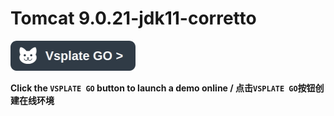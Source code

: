 # Tomcat 9.0.21-jdk11-corretto

<a href="https://www.vsplate.com/?docker-compose=https://github.com/vsplate/dcenvs/tomcat/9.0.21-jdk11-corretto"><img alt="VSPLATE GO" src="https://raw.githubusercontent.com/vsplate/images/master/vsgo_btn.png" width="200px"></a>

**Click the `VSPLATE GO` button to launch a demo online / 点击`VSPLATE GO`按钮创建在线环境**